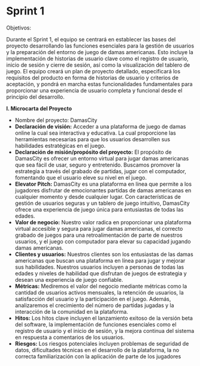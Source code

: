 # Sprint 1

Objetivos: 

Durante el Sprint 1, el equipo se centrará en establecer las bases del proyecto desarrollando las funciones esenciales para la gestión de usuarios y la preparación del entorno de juego de damas americanas. Esto incluye la implementación de historias de usuario clave como el registro de usuario, inicio de sesión y cierre de sesión, así como la visualización del tablero de juego. El equipo creará un plan de proyecto detallado, especificará los requisitos del producto en forma de historias de usuario y criterios de aceptación, y pondrá en marcha estas funcionalidades fundamentales para proporcionar una experiencia de usuario completa y funcional desde el principio del desarrollo.

**I. Microcarta del Proyecto**

- Nombre del proyecto: DamasCity
- **Declaración de visión:** Acceder a una plataforma de juego de damas online la cual sea interactiva y educativa. La cual proporcione las herramientas necesarias para que los usuarios desarrollen sus habilidades estratégicas en el juego.
- **Declaración de misión/propósito del proyecto:** El propósito de DamasCity es ofrecer un entorno virtual para jugar damas americanas que sea fácil de usar, seguro y entretenido. Buscamos promover la estrategia a través del grabado de partidas, jugar con el computador, fomentando que el usuario eleve su nivel en el juego.
- **Elevator Pitch:** DamasCity es una plataforma en línea que permite a los jugadores disfrutar de emocionantes partidas de damas americanas en cualquier momento y desde cualquier lugar. Con características de gestión de usuarios seguras y un tablero de juego intuitivo, DamasCity ofrece una experiencia de juego única para entusiastas de todas las edades.
- **Valor de negocio:** Nuestro valor radica en proporcionar una plataforma virtual accesible y segura para jugar damas americanas, el correcto grabado de juegos para una retroalimentación de parte de nuestros usuarios, y el juego con computador para elevar su capacidad jugando damas americanas.
- **Clientes y usuarios:** Nuestros clientes son los entusiastas de las damas americanas que buscan una plataforma en línea para jugar y mejorar sus habilidades. Nuestros usuarios incluyen a personas de todas las edades y niveles de habilidad que disfrutan de juegos de estrategia y desean una experiencia de juego confiable.
- **Métricas:** Mediremos el valor del negocio mediante métricas como la cantidad de usuarios activos mensuales, la retención de usuarios, la satisfacción del usuario y la participación en el juego. Además, analizaremos el crecimiento del número de partidas jugadas y la interacción de la comunidad en la plataforma.
- **Hitos:** Los hitos clave incluyen el lanzamiento exitoso de la versión beta del software, la implementación de funciones esenciales como el registro de usuario y el inicio de sesión, y la mejora continua del sistema en respuesta a comentarios de los usuarios.
- **Riesgos:** Los riesgos potenciales incluyen problemas de seguridad de datos, dificultades técnicas en el desarrollo de la plataforma, la no correcta familiarización con la aplicación de parte de los jugadores